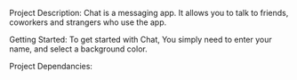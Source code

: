 Project Description:
Chat is a messaging app. It allows you to talk to friends, coworkers and strangers who use the app.

Getting Started:
To get started with Chat, You simply need to enter your name, and select a background color.

Project Dependancies:

